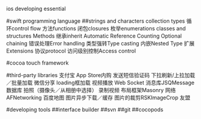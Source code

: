 ios developing essential

#swift programming language
##strings and characters
collection types
循环control flow
方法functions
闭包closures
枚举enumerations
classes and structures
Methods
继承inherit
 Automatic Reference Counting
Optional chaining
错误处理Error handling
类型强转Type casting
内嵌Nested Type
扩展Extensions
协议protocol
访问级别控制Access control

#cocoa touch  framework


#third-party libraries
支付宝
App Store内购
发送短信验证码
下拉刷新/上拉加载／批量加载
微信分享
loading框加载
视频播放
Web Socket
消息库JSQMessage
数据库
拍照（摄像头／从相册中选择）
录制视频
布局框架Masonry
网络AFNetworking
百度地图
图片异步下载／缓存
图片的裁剪RSKImageCrop
友盟

#developing tools
##interface builder
##svn
##git
##cocopods
